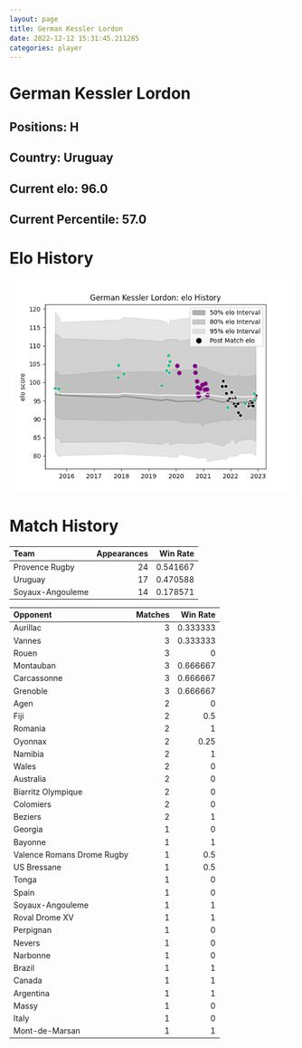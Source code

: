```yaml
---  
layout: page  
title: German Kessler Lordon  
date: 2022-12-12 15:31:45.211285  
categories: player  
---
```

# German Kessler Lordon

## Positions: H

## Country: Uruguay

## Current elo: 96.0

## Current Percentile: 57.0

# Elo History


![elo history](history_GermanKesslerLordon.png)
# Match History


| Team             |   Appearances |   Win Rate |
|:-----------------|--------------:|-----------:|
| Provence Rugby   |            24 |   0.541667 |
| Uruguay          |            17 |   0.470588 |
| Soyaux-Angouleme |            14 |   0.178571 |

| Opponent                   |   Matches |   Win Rate |
|:---------------------------|----------:|-----------:|
| Aurillac                   |         3 |   0.333333 |
| Vannes                     |         3 |   0.333333 |
| Rouen                      |         3 |   0        |
| Montauban                  |         3 |   0.666667 |
| Carcassonne                |         3 |   0.666667 |
| Grenoble                   |         3 |   0.666667 |
| Agen                       |         2 |   0        |
| Fiji                       |         2 |   0.5      |
| Romania                    |         2 |   1        |
| Oyonnax                    |         2 |   0.25     |
| Namibia                    |         2 |   1        |
| Wales                      |         2 |   0        |
| Australia                  |         2 |   0        |
| Biarritz Olympique         |         2 |   0        |
| Colomiers                  |         2 |   0        |
| Beziers                    |         2 |   1        |
| Georgia                    |         1 |   0        |
| Bayonne                    |         1 |   1        |
| Valence Romans Drome Rugby |         1 |   0.5      |
| US Bressane                |         1 |   0.5      |
| Tonga                      |         1 |   0        |
| Spain                      |         1 |   0        |
| Soyaux-Angouleme           |         1 |   1        |
| Roval Drome XV             |         1 |   1        |
| Perpignan                  |         1 |   0        |
| Nevers                     |         1 |   0        |
| Narbonne                   |         1 |   0        |
| Brazil                     |         1 |   1        |
| Canada                     |         1 |   1        |
| Argentina                  |         1 |   1        |
| Massy                      |         1 |   0        |
| Italy                      |         1 |   0        |
| Mont-de-Marsan             |         1 |   1        |